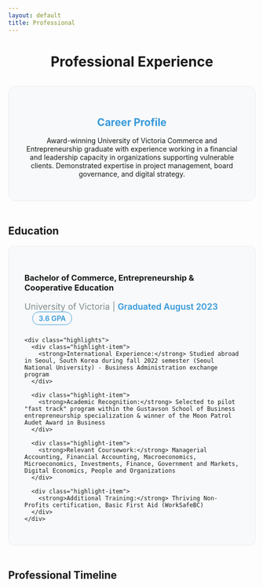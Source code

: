 ```yaml
---
layout: default
title: Professional
---
```


<div class="professional-header">
  <h1>Professional Experience</h1>
  <div class="career-profile">
    <h2>Career Profile</h2>
    <p>Award-winning University of Victoria Commerce and Entrepreneurship graduate with experience working in a financial and leadership capacity in organizations supporting vulnerable clients. Demonstrated expertise in project management, board governance, and digital strategy.</p>
  </div>
</div>

## Education

<div class="education-section">
  <div class="degree-info">
    <h3>Bachelor of Commerce, Entrepreneurship & Cooperative Education</h3>
    <p class="institution">University of Victoria | <span class="date">Graduated August 2023</span> <span class="gpa-highlight">3.6 GPA</span></p>
    
    <div class="highlights">
      <div class="highlight-item">
        <strong>International Experience:</strong> Studied abroad in Seoul, South Korea during fall 2022 semester (Seoul National University) - Business Administration exchange program
      </div>
      
      <div class="highlight-item">
        <strong>Academic Recognition:</strong> Selected to pilot "fast track" program within the Gustavson School of Business entrepreneurship specialization & winner of the Moon Patrol Audet Award in Business
      </div>
      
      <div class="highlight-item">
        <strong>Relevant Coursework:</strong> Managerial Accounting, Financial Accounting, Macroeconomics, Microeconomics, Investments, Finance, Government and Markets, Digital Economics, People and Organizations
      </div>

      <div class="highlight-item">
        <strong>Additional Training:</strong> Thriving Non-Profits certification, Basic First Aid (WorkSafeBC)
      </div>
    </div>
  </div>
</div>

## Professional Timeline

<!-- Desktop Timeline (Horizontal) -->
<div class="timeline-desktop">
  <div class="timeline-scroll-container">
    <div class="timeline-horizontal">
      <div class="timeline-line"></div>
      
      <div class="timeline-item-horizontal">
        <div class="timeline-marker">
          <div class="company-icon">PGT</div>
        </div>
        <div class="timeline-card">
          <div class="timeline-date">Jan 2025 - Present</div>
          <h3>Quality Assurance Specialist <span class="remote-tag">Remote</span><span class="temp-tag">Temporary</span></h3>
          <p class="company">Public Guardian and Trustee of British Columbia</p>
          <ul>
            <li>Reviewing reports of trauma to identify opportunities for victim services</li>
            <li>Using Microsoft Excel to generate KPI reports and identify gaps in service</li>
            <li>Collaborating with fiduciaries to ensure quality of service for clients under 19</li>
          </ul>
        </div>
      </div>

      <div class="timeline-item-horizontal">
        <div class="timeline-marker">
          <div class="company-icon">PGT</div>
        </div>
        <div class="timeline-card">
          <div class="timeline-date">Apr 2024 - Jan 2025</div>
          <h3>Administrative Assistant <span class="hybrid-tag">Hybrid</span></h3>
          <p class="company">Public Guardian and Trustee of British Columbia</p>
          <ul>
            <li>Multi-tasked in fast-paced environment receiving clients and visitors</li>
            <li>Worked with Assessment and Investigative services to contact case participants</li>
            <li>Received and categorized mail and office correspondence</li>
          </ul>
        </div>
      </div>

      <div class="timeline-item-horizontal">
        <div class="timeline-marker">
          <div class="company-icon">UV</div>
        </div>
        <div class="timeline-card">
          <div class="timeline-date">Jun 2023 - Mar 2024</div>
          <h3>Social Media Coordinator <span class="part-time-tag">Part-Time</span></h3>
          <p class="company">University of Victoria</p>
          <ul>
            <li><strong>Key Achievement:</strong> Increased followers by 86%, engagement by 186%</li>
          </ul>
        </div>
      </div>

      <div class="timeline-item-horizontal">
        <div class="timeline-marker">
          <div class="company-icon">UV</div>
        </div>
        <div class="timeline-card">
          <div class="timeline-date">Feb 2023 - Apr 2023</div>
          <h3>Social Media and Events Co-op <span class="coop-tag">Co-op</span></h3>
          <p class="company">University of Victoria</p>
          <ul>
            <li>Designed comprehensive content strategy resulting in 86% increase in followership</li>
            <li>Planned and emceed "Next Stop Co-op" event with 30+ attendees</li>
          </ul>
        </div>
      </div>

      <div class="timeline-item-horizontal">
        <div class="timeline-marker">
          <div class="company-icon">VB</div>
        </div>
        <div class="timeline-card">
          <div class="timeline-date">Feb 2023 - Apr 2023</div>
          <h3>Board Governance Coordinator <span class="remote-tag">Remote</span></h3>
          <p class="company">Victoria Brain Injury Society</p>
          <ul>
            <li>Wrote detailed strategic plan guiding organization for next four years</li>
            <li>Updated job and committee descriptions for the board</li>
            <li>Designed new information management system through SharePoint</li>
          </ul>
        </div>
      </div>

      <div class="timeline-item-horizontal">
        <div class="timeline-marker">
          <div class="company-icon">VB</div>
        </div>
        <div class="timeline-card">
          <div class="timeline-date">May 2021 - Oct 2021</div>
          <h3>Special Projects Coordinator <span class="coop-tag">Co-op</span></h3>
          <p class="company">Victoria Brain Injury Society</p>
          <div class="achievement-highlight">
            <strong>Major Achievement:</strong> Managed first annual Toss the Boss event, raising $87,000
          </div>
          <ul>
            <li>250+ attendees, 29 companies, 9 sponsors</li>
            <li>Full event management: budgeting, sponsorship, marketing, volunteer coordination</li>
          </ul>
        </div>
      </div>

      <div class="timeline-item-horizontal">
        <div class="timeline-marker">
          <div class="company-icon">UC</div>
        </div>
        <div class="timeline-card">
          <div class="timeline-date">Jun 2021 - Jun 2022</div>
          <h3>Consulting Director</h3>
          <p class="company">UVIC Consulting Group</p>
          <ul>
            <li>Project managed three paid consultation projects for local businesses</li>
            <li>Mentored student consultants and ensured timely completion</li>
            <li>Delivered market research, branding, and strategy packages</li>
          </ul>
        </div>
      </div>

      <div class="timeline-item-horizontal">
        <div class="timeline-marker">
          <div class="company-icon">CH</div>
        </div>
        <div class="timeline-card">
          <div class="timeline-date">Nov 2020 - Feb 2022</div>
          <h3>Photographer & Videographer <span class="event-based-tag">Event-Based</span></h3>
          <p class="company">Carr House</p>
          <ul>
            <li>Official photographer for pet parade with Lieutenant Governor of BC</li>
            <li>Edited short film for Victoria's Poet Laureate</li>
            <li>Video published on City of Victoria website</li>
          </ul>
        </div>
      </div>

      <div class="timeline-item-horizontal">
        <div class="timeline-marker">
          <div class="company-icon">CH</div>
        </div>
        <div class="timeline-card">
          <div class="timeline-date">Apr 2020 - Feb 2021</div>
          <h3>Assistant Site Manager</h3>
          <p class="company">Carr House</p>
          <ul>
            <li>Provided interpretation of historic site and led private tours</li>
            <li>Re-established online presence and marketing strategy</li>
            <li>Built online shop and booking system, redesigned gift shop</li>
          </ul>
        </div>
      </div>

      <!-- Show More Button -->
      <div class="timeline-item-horizontal show-more-container">
        <div class="timeline-marker">
          <div class="company-icon show-more-icon" onclick="toggleDesktopEarlier()">...</div>
        </div>
        <div class="timeline-card">
          <button class="show-more-btn" onclick="toggleDesktopEarlier()">
            <span id="desktop-show-text">Show Earlier Experience</span>
            <span id="desktop-arrow">→</span>
          </button>
        </div>
      </div>

      <!-- Earlier Experience (Hidden by default) -->
      <div class="earlier-experience" id="desktop-earlier">
        <div class="timeline-item-horizontal">
          <div class="timeline-marker">
            <div class="company-icon">MG</div>
          </div>
          <div class="timeline-card">
            <div class="timeline-date">Mar 2020 - May 2020</div>
            <h3>Construction Worker</h3>
            <p class="company">Marc Gauthier Homes</p>
            <ul>
              <li>Supported experienced workers in construction and repair work</li>
            </ul>
          </div>
        </div>

        <div class="timeline-item-horizontal">
          <div class="timeline-marker">
            <div class="company-icon">TF</div>
          </div>
          <div class="timeline-card">
            <div class="timeline-date">Nov 2016 - Sep 2019</div>
            <h3>Grocery Stock Clerk</h3>
            <p class="company">Thrifty Foods</p>
            <ul>
              <li>Stocked inventory and provided customer service in fast-paced environment</li>
            </ul>
          </div>
        </div>

        <div class="timeline-item-horizontal">
          <div class="timeline-marker">
            <div class="company-icon">BP</div>
          </div>
          <div class="timeline-card">
            <div class="timeline-date">Aug 2013 - Sep 2016</div>
            <h3>Newspaper Carrier</h3>
            <p class="company">Black Press Media</p>
            <ul>
              <li>Delivered newspapers twice weekly for two routes</li>
            </ul>
          </div>
        </div>
      </div>
    </div>
  </div>
  <div class="scroll-indicator">
    <span>← Scroll to explore timeline →</span>
  </div>
</div>

<!-- Mobile Timeline (Vertical) -->
<div class="timeline-mobile">
  <div class="timeline">
    <div class="timeline-item">
      <div class="timeline-date">Jan 2025 - Present</div>
      <div class="timeline-content">
        <h3>Quality Assurance Specialist <span class="remote-tag">Remote</span><span class="temp-tag">Temporary</span></h3>
        <p class="company">Public Guardian and Trustee of British Columbia | Child and Youth Services</p>
        <ul>
          <li>Reviewing reports of trauma to identify opportunities for victim services or legal intervention</li>
          <li>Using Microsoft Excel to generate KPI reports and identify gaps in service</li>
          <li>Collaborating with fiduciaries to ensure quality of service for clients under the age of 19</li>
        </ul>
      </div>
    </div>

    <div class="timeline-item">
      <div class="timeline-date">Apr 2024 - Jan 2025</div>
      <div class="timeline-content">
        <h3>Administrative Assistant <span class="hybrid-tag">Hybrid</span></h3>
        <p class="company">Public Guardian and Trustee of British Columbia | Services to Adults</p>
        <ul>
          <li>Multi-tasked in a fast-paced environment to receive clients and visitors and deliver information about the Public Guardian and Trustee</li>
          <li>Worked with Assessment and Investigative services to contact case participants</li>
          <li>Received and categorized mail and office correspondence</li>
          <li>Collaborated with Case Managers to perform ad hoc administrative duties</li>
        </ul>
      </div>
    </div>

    <!-- Mobile Dropdown -->
    <div class="experience-dropdown">
      <button class="dropdown-toggle" onclick="toggleMobileEarlier()">
        <span class="dropdown-text" id="mobile-show-text">Show Earlier Experience</span>
        <span class="dropdown-arrow" id="mobile-arrow">▼</span>
      </button>
      
      <div class="dropdown-content" id="mobile-earlier">
        <div class="timeline-item">
          <div class="timeline-date">Jun 2023 - Mar 2024</div>
          <div class="timeline-content">
            <h3>Business Co-op and Career Social Media Coordinator <span class="part-time-tag">Part-Time</span></h3>
            <p class="company">University of Victoria</p>
            <ul>
              <li><strong>Key Achievement:</strong> Increased followers by 86%, engagement by 186%</li>
            </ul>
          </div>
        </div>

        <div class="timeline-item">
          <div class="timeline-date">Feb 2023 - Apr 2023</div>
          <div class="timeline-content">
            <h3>Business Co-op and Career Social Media and Events Co-op Student <span class="coop-tag">Co-op</span></h3>
            <p class="company">University of Victoria</p>
            <ul>
              <li>Designed a comprehensive content strategy for the UVic Business Co-op and Career LinkedIn page that resulted in an 86% increase in followership and 186% increase in engagement over the previous term</li>
              <li>Planned and emceed the 2023 "Next Stop Co-op" event, which was attended by over thirty Bachelor of Commerce students</li>
            </ul>
          </div>
        </div>

        <div class="timeline-item">
          <div class="timeline-date">Feb 2023 - Apr 2023</div>
          <div class="timeline-content">
            <h3>Board Governance Coordinator <span class="remote-tag">Remote</span></h3>
            <p class="company">Victoria Brain Injury Society</p>
            <ul>
              <li>Wrote and designed a detailed strategic plan and tactical plan, which will guide the governance of the organization for the next four years</li>
              <li>Worked closely with the Executive Director and Board President to write and update job and committee descriptions for the board</li>
              <li>Designed and implemented a new information management system through SharePoint</li>
            </ul>
          </div>
        </div>

        <div class="timeline-item">
          <div class="timeline-date">Nov 2020 - Feb 2022</div>
          <div class="timeline-content">
            <h3>Photographer & Videographer <span class="event-based-tag">Event-Based</span></h3>
            <p class="company">Carr House</p>
            <ul>
              <li>Official photographer for Carr House's first annual pet parade featuring special guest <strong>The Honourable Janet Austin, Lieutenant Governor of British Columbia</strong></li>
              <li>Edited short film for Victoria's Poet Laureate, John Barton, on behalf of the City of Victoria and Carr House</li>
              <li>Video published on City of Victoria website</li>
            </ul>
          </div>
        </div>

        <div class="timeline-item">
          <div class="timeline-date">Jun 2021 - Jun 2022</div>
          <div class="timeline-content">
            <h3>Consulting Director</h3>
            <p class="company">UVIC Consulting Group</p>
            <ul>
              <li>Project managed three paid consultation projects for local businesses</li>
              <li>Mentored student consultants to build skills and ensure timely project completion</li>
              <li><strong>Deliverables:</strong> Market research and analysis, ads, branding, strategy and partnership packages</li>
            </ul>
          </div>
        </div>

        <div class="timeline-item">
          <div class="timeline-date">May 2021 - Oct 2021</div>
          <div class="timeline-content">
            <h3>Special Projects Coordinator <span class="coop-tag">Co-op</span></h3>
            <p class="company">Victoria Brain Injury Society</p>
            <div class="achievement-highlight major">
              <strong>Major Achievement:</strong> Managed the first annual Toss the Boss event, raising $87,000 for brain injury survivors through P2P fundraising with over 250 attendees from 29 participating companies and 9 sponsors
            </div>
            <ul>
              <li>Responsible for budgeting, frequent status reports, equipment procurement, sponsorship solicitation, committee management, contracts, branding, customer support, volunteer coordination, content creation, and marketing</li>
            </ul>
          </div>
        </div>

        <div class="timeline-item">
          <div class="timeline-date">Apr 2020 - Feb 2021</div>
          <div class="timeline-content">
            <h3>Assistant Site Manager</h3>
            <p class="company">Carr House</p>
            <ul>
              <li>Provided full-time interpretation of the historic site, leading guests on private tours and introducing them to the life and work of Emily Carr, the significance of the house, and the indigenous context</li>
              <li>Assessed, documented, and packed object collections</li>
              <li>Re-established online presence and marketing strategy, including website, social media, and local search services</li>
              <li>Designed and built online shop and booking system and redesigned physical gift shop including installing a new POS system</li>
              <li>Conducted regular security and facility checks</li>
            </ul>
          </div>
        </div>

        <div class="timeline-item">
          <div class="timeline-date">Mar 2020 - May 2020</div>
          <div class="timeline-content">
            <h3>Construction Worker</h3>
            <p class="company">Marc Gauthier Homes</p>
            <ul>
              <li>Supported experienced workers in construction and repair work through reliable completion of labour intensive and time consuming tasks</li>
            </ul>
          </div>
        </div>

        <div class="timeline-item">
          <div class="timeline-date">Nov 2016 - Sep 2019</div>
          <div class="timeline-content">
            <h3>Grocery Stock Clerk</h3>
            <p class="company">Thrifty Foods</p>
            <ul>
              <li>Stocked inventory and provided friendly customer service in a fast-paced environment</li>
            </ul>
          </div>
        </div>

        <div class="timeline-item">
          <div class="timeline-date">Aug 2013 - Sep 2016</div>
          <div class="timeline-content">
            <h3>Newspaper Carrier</h3>
            <p class="company">Black Press Media</p>
            <ul>
              <li>Delivered newspapers twice weekly for two routes</li>
            </ul>
          </div>
        </div>
      </div>
    </div>
  </div>
</div>

## Leadership & Volunteer Experience

<div class="volunteer-section">
  
  <div class="volunteer-item highlight-volunteer">
    <div class="volunteer-header">
      <h3>Senator (Elected Commerce Student Representative)</h3>
      <span class="volunteer-date">Jul 2022 - Jul 2023</span>
    </div>
    <p class="organization">University of Victoria</p>
    <p>Commerce student representative in the UVic Senate. Serving on UVic Senate Committee on Appeals.</p>
  </div>

  <div class="volunteer-item highlight-volunteer">
    <div class="volunteer-header">
      <h3>Vice President of the Board</h3>
      <span class="volunteer-date">Nov 2020 - Nov 2023</span>
    </div>
    <p class="organization">James Bay Community Centre</p>
    <ul>
      <li>Worked with board and community stakeholders to directly supervise executive director, oversee major projects and changes, make decisions on human resources, finances, programs, and strategic planning in general, committee and executive meetings</li>
      <li>Filled in for the board president when necessary</li>
      <li>Participated in the creation of a four-year strategic plan</li>
      <li>Member on the committee for wage grid adjustment</li>
    </ul>
  </div>

</div>

## Accomplishments & Recognition

<div class="accomplishments-desktop">
  <div class="accomplishment-category">
    <h3>Academic & Professional Honors</h3>
    <div class="accomplishment-item">
      <div class="accomplishment-title">Moon Patrol Audet Award in Business</div>
      <div class="accomplishment-org">Moon Patrol VR</div>
      <div class="accomplishment-date">September 2023</div>
    </div>
    <div class="accomplishment-item">
      <div class="accomplishment-title">2nd Place - Saber Blitz 2021 UVic Pre-Core Case Competition</div>
      <div class="accomplishment-org">Saber Blitz + UVic CSS</div>
      <div class="accomplishment-date">February 2021</div>
    </div>
    <div class="accomplishment-item">
      <div class="accomplishment-title">Entrance Scholarship</div>
      <div class="accomplishment-org">University of Victoria</div>
      <div class="accomplishment-date">September 2019</div>
    </div>
  </div>

  <div class="accomplishment-category">
    <h3>Test Scores & Certifications</h3>
    <div class="lsat-highlight">
      <div class="lsat-score">LSAT: 165</div>
      <div class="lsat-percentile">88th Percentile | April 2025</div>
    </div>
    <div class="accomplishment-item">
      <div class="accomplishment-title">Basic First Aid Certification</div>
      <div class="accomplishment-org">WorkSafeBC</div>
    </div>
    <div class="accomplishment-item">
      <div class="accomplishment-title">Driver's License</div>
      <div class="accomplishment-org">ICBC (Insurance Corporation of British Columbia)</div>
    </div>
  </div>

  <div class="accomplishment-category languages-enhanced">
    <h3>Languages & Skills</h3>
    <div class="language-grid">
      <div class="language-item">
        <span class="language-name">English</span>
        <span class="language-level native">Native</span>
      </div>
      <div class="language-item">
        <span class="language-name">French</span>
        <span class="language-level conversational">Conversational</span>
      </div>
      <div class="language-item">
        <span class="language-name">Spanish</span>
        <span class="language-level basic">Basic</span>
      </div>
    </div>
    <div class="tech-skills">
      <div class="skill-tag">Microsoft Office</div>
      <div class="skill-tag">SharePoint</div>
      <div class="skill-tag">Project Management</div>
      <div class="skill-tag">Digital Marketing</div>
      <div class="skill-tag">Photography/Video</div>
      <div class="skill-tag">Event Planning</div>
    </div>
  </div>
</div>

## Core Competencies

<div class="skills-grid">
  <div class="skill-category">
    <h3>Government & Public Service</h3>
    <ul>
      <li>Quality assurance in government settings</li>
      <li>Stakeholder engagement</li>
      <li>Compliance and regulatory knowledge</li>
      <li>Vulnerable population services</li>
    </ul>
  </div>

  <div class="skill-category">
    <h3>Project Management</h3>
    <ul>
      <li>Change management processes</li>
      <li>Event planning and execution</li>
      <li>Budget and financial management</li>
      <li>Cross-functional team leadership</li>
    </ul>
  </div>

  <div class="skill-category">
    <h3>Business & Strategy</h3>
    <ul>
      <li>Strategic planning and implementation</li>
      <li>Board governance and development</li>
      <li>Digital marketing and content strategy</li>
      <li>Entrepreneurship and innovation</li>
      <li>Consulting and new business development</li>
    </ul>
  </div>

  <div class="skill-category">
    <h3>Leadership & Communication</h3>
    <ul>
      <li>Team supervision and mentoring</li>
      <li>Stakeholder relationship management</li>
      <li>Public speaking and interpretation</li>
      <li>Community engagement</li>
      <li>Photography and videography</li>
    </ul>
  </div>
</div>

---

<div class="contact-cta">
  <h2>Let's Connect</h2>
  <p>Interested in discussing professional opportunities or law school collaboration?</p>
  <div class="cta-buttons">
    <a href="/contact" class="btn btn-primary">Get In Touch</a>
  </div>
</div>

<script>
function toggleDesktopEarlier() {
  const earlierSection = document.getElementById('desktop-earlier');
  const showText = document.getElementById('desktop-show-text');
  const arrow = document.getElementById('desktop-arrow');
  
  if (earlierSection.style.display === 'none' || earlierSection.style.display === '') {
    earlierSection.style.display = 'flex';
    showText.textContent = 'Hide Earlier Experience';
    arrow.textContent = '←';
  } else {
    earlierSection.style.display = 'none';
    showText.textContent = 'Show Earlier Experience';
    arrow.textContent = '→';
  }
}

function toggleMobileEarlier() {
  const earlierSection = document.getElementById('mobile-earlier');
  const showText = document.getElementById('mobile-show-text');
  const arrow = document.getElementById('mobile-arrow');
  
  if (earlierSection.style.display === 'none' || earlierSection.style.display === '') {
    earlierSection.style.display = 'block';
    showText.textContent = 'Hide Earlier Experience';
    arrow.textContent = '▲';
  } else {
    earlierSection.style.display = 'none';
    showText.textContent = 'Show Earlier Experience';
    arrow.textContent = '▼';
  }
}

// Initialize on page load
document.addEventListener('DOMContentLoaded', function() {
  // Hide earlier experience by default
  const desktopEarlier = document.getElementById('desktop-earlier');
  const mobileEarlier = document.getElementById('mobile-earlier');
  
  if (desktopEarlier) desktopEarlier.style.display = 'none';
  if (mobileEarlier) mobileEarlier.style.display = 'none';
});
</script>

<style>
:root {
  --accent: #3498db;
  --accent-hover: #2980b9;
  --bg-primary: #ffffff;
  --bg-secondary: #f8f9fa;
  --text-primary: #2c3e50;
  --text-secondary: #7f8c8d;
  --border: #e9ecef;
  --shadow-hover: rgba(52, 152, 219, 0.15);
}

.professional-header {
  text-align: center;
  margin-bottom: 3rem;
}

.career-profile {
  background: var(--bg-secondary);
  border-radius: 1rem;
  padding: 2rem;
  margin-top: 2rem;
  border: 1px solid var(--border);
  transition: transform 0.3s ease, box-shadow 0.3s ease;
}

.career-profile:hover {
  transform: translateY(-2px);
  box-shadow: 0 8px 25px var(--shadow-hover);
}

.career-profile h2 {
  color: var(--accent);
  margin-bottom: 1rem;
}

.education-section {
  margin-bottom: 3rem;
}

.degree-info {
  background: var(--bg-secondary);
  border-radius: 0.75rem;
  padding: 2rem;
  border: 1px solid var(--border);
  transition: transform 0.2s ease, box-shadow 0.2s ease;
}

.degree-info:hover {
  transform: translateY(-2px);
  box-shadow: 0 8px 25px var(--shadow-hover);
}

.institution {
  color: var(--text-secondary);
  font-size: 1.1rem;
  margin-bottom: 1.5rem;
}

.date {
  font-weight: 600;
  color: var(--accent);
}

.gpa-highlight {
  display: inline-block;
  background: var(--bg-secondary);
  color: var(--accent);
  padding: 0.25rem 0.75rem;
  border-radius: 1rem;
  font-size: 0.9rem;
  font-weight: 600;
  margin-left: 1rem;
  border: 1px solid var(--accent);
}

.highlights {
  display: grid;
  gap: 1rem;
}

.highlight-item {
  padding: 1rem;
  background: var(--bg-primary);
  border-radius: 0.5rem;
  border: 1px solid var(--border);
  transition: all 0.3s ease;
}

.highlight-item:hover {
  transform: translateY(-1px);
  box-shadow: 0 4px 12px var(--shadow-hover);
}

/* Desktop Timeline - Hidden on mobile */
.timeline-desktop {
  display: none;
}

@media (min-width: 1024px) {
  .timeline-desktop {
    display: block;
  }
  .timeline-mobile {
    display: none;
  }
}

.timeline-scroll-container {
  overflow-x: auto;
  padding: 2rem 0;
  margin-bottom: 1rem;
  scroll-behavior: smooth;
}

.timeline-scroll-container::-webkit-scrollbar {
  height: 8px;
}

.timeline-scroll-container::-webkit-scrollbar-track {
  background: var(--bg-secondary);
  border-radius: 4px;
}

.timeline-scroll-container::-webkit-scrollbar-thumb {
  background: var(--accent);
  border-radius: 4px;
}

.timeline-horizontal {
  display: flex;
  gap: 2rem;
  position: relative;
  min-width: max-content;
  padding: 2rem 0;
}

.timeline-line {
  position: absolute;
  top: 3.5rem;
  left: 0;
  right: 0;
  height: 2px;
  background: linear-gradient(90deg, var(--accent) 0%, var(--accent) 90%, transparent 100%);
  z-index: 1;
}

.timeline-item-horizontal {
  position: relative;
  min-width: 320px;
  max-width: 320px;
  z-index: 2;
}

.timeline-marker {
  display: flex;
  justify-content: center;
  margin-bottom: 1rem;
}

.company-icon {
  width: 60px;
  height: 60px;
  border-radius: 50%;
  background: var(--bg-secondary);
  border: 3px solid var(--accent);
  display: flex;
  align-items: center;
  justify-content: center;
  color: var(--accent);
  font-weight: bold;
  font-size: 0.9rem;
  transition: all 0.3s ease;
  cursor: default;
}

.company-icon:hover {
  transform: scale(1.1);
  box-shadow: 0 0 0 6px rgba(52, 152, 219, 0.15);
}

.show-more-icon {
  background: var(--accent);
  color: white;
  cursor: pointer;
  font-size: 1.2rem;
}

.timeline-card {
  background: var(--bg-secondary);
  border-radius: 0.75rem;
  padding: 1.5rem;
  border: 1px solid var(--border);
  transition: all 0.3s ease;
  min-height: 200px;
}

.timeline-card:hover {
  transform: translateY(-4px);
  box-shadow: 0 8px 25px var(--shadow-hover);
}

.timeline-date {
  font-weight: 600;
  color: var(--accent);
  font-size: 0.9rem;
  margin-bottom: 0.5rem;
}

.timeline-card h3 {
  margin-bottom: 0.5rem;
  color: var(--text-primary);
  font-size: 1rem;
  line-height: 1.3;
}

.company {
  color: var(--text-secondary);
  font-weight: 500;
  margin-bottom: 1rem;
  font-size: 0.9rem;
}

.timeline-card ul {
  font-size: 0.9rem;
  line-height: 1.4;
}

.show-more-container .timeline-card {
  display: flex;
  align-items: center;
  justify-content: center;
  min-height: 120px;
}

.show-more-btn {
  background: transparent;
  border: 2px solid var(--accent);
  color: var(--accent);
  padding: 1rem 2rem;
  border-radius: 0.5rem;
  cursor: pointer;
  font-weight: 600;
  transition: all 0.3s ease;
  display: flex;
  align-items: center;
  gap: 0.5rem;
}

.show-more-btn:hover {
  background: var(--accent);
  color: white;
}

.earlier-experience {
  display: none;
  gap: 2rem;
}

.scroll-indicator {
  text-align: center;
  color: var(--text-secondary);
  font-size: 0.9rem;
  opacity: 0.7;
}

/* Mobile Timeline - Shown on mobile */
.timeline-mobile {
  display: block;
}

.timeline {
  position: relative;
  padding-left: 2rem;
  margin: 2rem 0;
}

.timeline::before {
  content: '';
  position: absolute;
  left: 0;
  top: 0;
  bottom: 0;
  width: 2px;
  background: var(--accent);
}

.timeline-item {
  position: relative;
  margin-bottom: 2rem;
  padding-left: 2rem;
}

.timeline-item::before {
  content: '';
  position: absolute;
  left: -0.5rem;
  top: 0.5rem;
  width: 1rem;
  height: 1rem;
  background: var(--accent);
  border-radius: 50%;
  border: 3px solid var(--bg-primary);
}

.timeline-content {
  background: var(--bg-secondary);
  border-radius: 0.75rem;
  padding: 1.5rem;
  border: 1px solid var(--border);
  transition: all 0.3s ease;
}

.timeline-content:hover {
  transform: translateY(-2px);
  box-shadow: 0 8px 25px var(--shadow-hover);
}

.experience-dropdown {
  margin: 2rem 0;
  padding-left: 2rem;
}

.dropdown-toggle {
  background: var(--bg-secondary);
  border: 2px solid var(--accent);
  color: var(--accent);
  padding: 1rem 2rem;
  border-radius: 0.75rem;
  cursor: pointer;
  font-weight: 600;
  font-size: 1rem;
  display: flex;
  align-items: center;
  justify-content: center;
  gap: 0.5rem;
  transition: all 0.3s ease;
  width: 100%;
  max-width: 300px;
  margin: 0 auto 2rem auto;
}

.dropdown-toggle:hover {
  background: var(--accent);
  color: white;
}

.dropdown-content {
  display: none;
  position: relative;
  padding-left: 0;
  margin-left: -2rem;
}

/* Tags */
.remote-tag, .hybrid-tag, .coop-tag, .temp-tag, .part-time-tag, .event-based-tag {
  font-size: 0.75rem;
  padding: 0.2rem 0.6rem;
  border-radius: 1rem;
  font-weight: 500;
  margin-left: 0.5rem;
}

.remote-tag { background: #e1f5fe; color: #01579b; }
.hybrid-tag { background: #f3e5f5; color: #4a148c; }
.coop-tag { background: #e8f5e8; color: #1b5e20; }
.temp-tag { background: #fff3e0; color: #e65100; }
.part-time-tag { background: #f1f8e9; color: #33691e; }
.event-based-tag { background: #f1f8e9; color: #558b2f; }

.achievement-highlight {
  background: var(--bg-primary);
  color: var(--text-primary);
  padding: 1rem;
  border-radius: 0.5rem;
  margin-top: 1rem;
  font-weight: 500;
  border: 1px solid var(--accent);
}

/* Volunteer Section */
.volunteer-section {
  margin: 2rem 0;
}

.volunteer-item {
  background: var(--bg-secondary);
  border-radius: 0.75rem;
  padding: 1.5rem;
  margin-bottom: 1.5rem;
  border: 1px solid var(--border);
  transition: all 0.3s ease;
}

.volunteer-item:hover {
  transform: translateY(-2px);
  box-shadow: 0 8px 25px var(--shadow-hover);
}

.volunteer-header {
  display: flex;
  justify-content: space-between;
  align-items: flex-start;
  margin-bottom: 0.5rem;
  flex-wrap: wrap;
  gap: 1rem;
}

.volunteer-date {
  color: var(--accent);
  font-weight: 600;
  font-size: 0.9rem;
}

.organization {
  color: var(--text-secondary);
  font-weight: 500;
  margin-bottom: 1rem;
}

.highlight-volunteer {
  border: 1px solid var(--accent);
}

/* Desktop Accomplishments */
.accomplishments-desktop {
  display: grid;
  grid-template-columns: 1fr 1fr 1fr;
  gap: 1.5rem;
  margin: 2rem 0;
}

.accomplishment-category {
  background: var(--bg-secondary);
  border-radius: 0.75rem;
  padding: 1.5rem;
  border: 1px solid var(--border);
  transition: all 0.3s ease;
}

.accomplishment-category:hover {
  transform: translateY(-2px);
  box-shadow: 0 8px 25px var(--shadow-hover);
}

.accomplishment-category h3 {
  margin-bottom: 1rem;
  color: var(--text-primary);
  font-size: 1.1rem;
}

.accomplishment-item {
  padding: 1rem;
  background: var(--bg-primary);
  border-radius: 0.5rem;
  margin-bottom: 1rem;
  border: 1px solid var(--border);
  transition: all 0.3s ease;
}

.accomplishment-item:hover {
  transform: translateY(-1px);
  box-shadow: 0 4px 12px var(--shadow-hover);
}

.accomplishment-title {
  font-weight: 600;
  color: var(--text-primary);
  margin-bottom: 0.25rem;
}

.accomplishment-org {
  color: var(--text-secondary);
  font-size: 0.9rem;
  margin-bottom: 0.25rem;
}

.accomplishment-date {
  color: var(--accent);
  font-size: 0.85rem;
  font-weight: 500;
}

.lsat-highlight {
  background: var(--bg-primary);
  color: var(--text-primary);
  padding: 1.2rem;
  border-radius: 0.5rem;
  text-align: center;
  margin: 1rem 0;
  border: 1px solid var(--accent);
  transition: all 0.3s ease;
}

.lsat-score {
  font-size: 2rem;
  font-weight: bold;
  margin-bottom: 0.5rem;
  color: var(--accent);
}

.lsat-percentile {
  font-size: 0.9rem;
  color: var(--text-secondary);
}

/* Enhanced Languages Section */
.languages-enhanced {
  height: 100%;
  display: flex;
  flex-direction: column;
}

.language-grid {
  margin-bottom: 1rem;
}

.language-item {
  display: flex;
  justify-content: space-between;
  align-items: center;
  padding: 0.75rem;
  background: var(--bg-primary);
  border-radius: 0.5rem;
  margin-bottom: 0.5rem;
  border: 1px solid var(--border);
  transition: all 0.3s ease;
}

.language-item:hover {
  transform: translateY(-1px);
  box-shadow: 0 4px 12px var(--shadow-hover);
}

.language-name {
  font-weight: 600;
  color: var(--text-primary);
}

.language-level {
  font-size: 0.85rem;
  padding: 0.25rem 0.5rem;
  border-radius: 0.25rem;
  font-weight: 500;
}

.language-level.native { background: #e8f5e8; color: #1b5e20; }
.language-level.conversational { background: #e3f2fd; color: #1565c0; }
.language-level.basic { background: #fff3e0; color: #ef6c00; }

.tech-skills {
  display: flex;
  flex-wrap: wrap;
  gap: 0.5rem;
  margin-top: auto;
}

.skill-tag {
  background: var(--accent);
  color: white;
  padding: 0.25rem 0.75rem;
  border-radius: 1rem;
  font-size: 0.8rem;
  font-weight: 500;
  transition: all 0.3s ease;
}

.skill-tag:hover {
  transform: translateY(-1px);
  box-shadow: 0 2px 8px var(--shadow-hover);
}

/* Skills Grid */
.skills-grid {
  display: grid;
  grid-template-columns: repeat(auto-fit, minmax(280px, 1fr));
  gap: 1.5rem;
  margin: 2rem 0;
}

.skill-category {
  background: var(--bg-secondary);
  border-radius: 0.75rem;
  padding: 1.5rem;
  border: 1px solid var(--border);
  transition: all 0.3s ease;
}

.skill-category:hover {
  transform: translateY(-2px);
  box-shadow: 0 8px 25px var(--shadow-hover);
}

.skill-category h3 {
  margin-bottom: 1rem;
  color: var(--text-primary);
}

.skill-category ul {
  list-style: none;
  padding: 0;
}

.skill-category li {
  padding: 0.5rem 0;
  border-bottom: 1px solid var(--border);
  transition: all 0.2s ease;
}

.skill-category li:hover {
  color: var(--accent);
  transform: translateX(4px);
}

.skill-category li:last-child {
  border-bottom: none;
}

/* Contact CTA */
.contact-cta {
  text-align: center;
  background: var(--bg-secondary);
  border-radius: 1rem;
  padding: 3rem 2rem;
  margin-top: 3rem;
  transition: all 0.3s ease;
}

.contact-cta:hover {
  transform: translateY(-2px);
  box-shadow: 0 8px 25px var(--shadow-hover);
}

.contact-cta h2 {
  color: var(--accent);
  margin-bottom: 1rem;
}

.cta-buttons {
  display: flex;
  gap: 1rem;
  justify-content: center;
  margin-top: 2rem;
  flex-wrap: wrap;
}

.btn {
  padding: 0.75rem 2rem;
  border-radius: 0.5rem;
  text-decoration: none;
  font-weight: 600;
  transition: all 0.2s ease;
  border: none;
  cursor: pointer;
  display: inline-block;
}

.btn-primary {
  background: var(--accent);
  color: white;
}

.btn-primary:hover {
  background: var(--accent-hover);
  color: white;
  transform: translateY(-2px);
}

/* Mobile Responsive */
@media (max-width: 1200px) {
  .accomplishments-desktop {
    grid-template-columns: 1fr 1fr;
  }
}

@media (max-width: 768px) {
  .timeline {
    padding-left: 1rem;
  }
  
  .timeline-item {
    padding-left: 1.5rem;
  }
  
  .experience-dropdown {
    padding-left: 1rem;
  }
  
  .dropdown-content {
    margin-left: -1rem;
  }
  
  .volunteer-header {
    flex-direction: column;
    align-items: flex-start;
  }
  
  .accomplishments-desktop {
    grid-template-columns: 1fr;
  }
  
  .skills-grid {
    grid-template-columns: 1fr;
  }
  
  .btn {
    width: 100%;
    max-width: 250px;
  }
}
</style>
